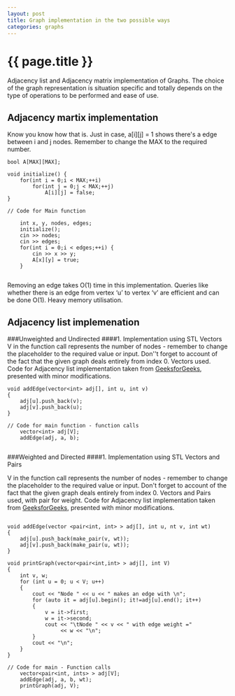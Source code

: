 ```yaml
---
layout: post
title: Graph implementation in the two possible ways
categories: graphs
---
```


{{ page.title }}
================

Adjacency list and Adjacency matrix implementation of Graphs. The choice of the graph representation is situation specific and totally depends on the type of operations to be performed and ease of use.

Adjacency martix implementation
-------------------------------

Know you know how that is. Just in case, a[i][j] = 1 shows there's a edge between i and j nodes. Remember to change the MAX to the required number.

~~~~
bool A[MAX][MAX];

void initialize() {
    for(int i = 0;i < MAX;++i)
        for(int j = 0;j < MAX;++j)
            A[i][j] = false;
}

// Code for Main function

    int x, y, nodes, edges;
    initialize();       
    cin >> nodes;       
    cin >> edges;
    for(int i = 0;i < edges;++i) {
        cin >> x >> y;
        A[x][y] = true;
    }
    
~~~~

Removing an edge takes O(1) time in this implementation. Queries like whether there is an edge from vertex ‘u’ to vertex ‘v’ are efficient and can be done O(1). Heavy memory utilisation. 

Adjacency list implemenation
----------------------------

###Unweighted and Undirected
####1. Implementation using STL Vectors 
V in the function call represents the number of nodes - remember to change the placeholder to the required value or input. Don''t forget to account of the fact that the given graph deals entirely from index 0. Vectors used. Code for Adjacency list implementation taken from [GeeksforGeeks](http://www.geeksforgeeks.org/graph-implementation-using-stl-for-competitive-programming-set-1-dfs-of-unweighted-and-undirected/), presented with minor modifications. 

~~~~
void addEdge(vector<int> adj[], int u, int v)
{
    adj[u].push_back(v);
    adj[v].push_back(u);
}
  
// Code for main function - function calls
    vector<int> adj[V];
    addEdge(adj, a, b);
    
~~~~

###Weighted and Directed
####1. Implementation using STL Vectors and Pairs

V in the function call represents the number of nodes - remember to change the placeholder to the required value or input. Don't forget to account of the fact that the given graph deals entirely from index 0. Vectors and Pairs used, with pair for weight. Code for Adjacency list implementation taken from [GeeksforGeeks](http://www.geeksforgeeks.org/graph-implementation-using-stl-for-competitive-programming-set-2-weighted-graph/), presented with minor modifications. 

~~~~

void addEdge(vector <pair<int, int> > adj[], int u, nt v, int wt)
{
    adj[u].push_back(make_pair(v, wt));
    adj[v].push_back(make_pair(u, wt));
}
 
void printGraph(vector<pair<int,int> > adj[], int V)
{
    int v, w;
    for (int u = 0; u < V; u++)
    {
        cout << "Node " << u << " makes an edge with \n";
        for (auto it = adj[u].begin(); it!=adj[u].end(); it++)
        {
            v = it->first;
            w = it->second;
            cout << "\tNode " << v << " with edge weight ="
                 << w << "\n";
        }
        cout << "\n";
    }
}
 
// Code for main - Function calls
    vector<pair<int, ints> > adj[V];
    addEdge(adj, a, b, wt);
    printGraph(adj, V);
    
